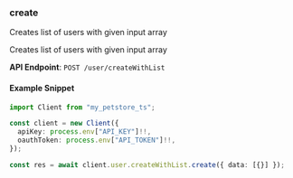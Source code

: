 
### create <a name="create"></a>
Creates list of users with given input array

Creates list of users with given input array

**API Endpoint**: `POST /user/createWithList`

#### Example Snippet

```typescript
import Client from "my_petstore_ts";

const client = new Client({
  apiKey: process.env["API_KEY"]!!,
  oauthToken: process.env["API_TOKEN"]!!,
});

const res = await client.user.createWithList.create({ data: [{}] });
```
